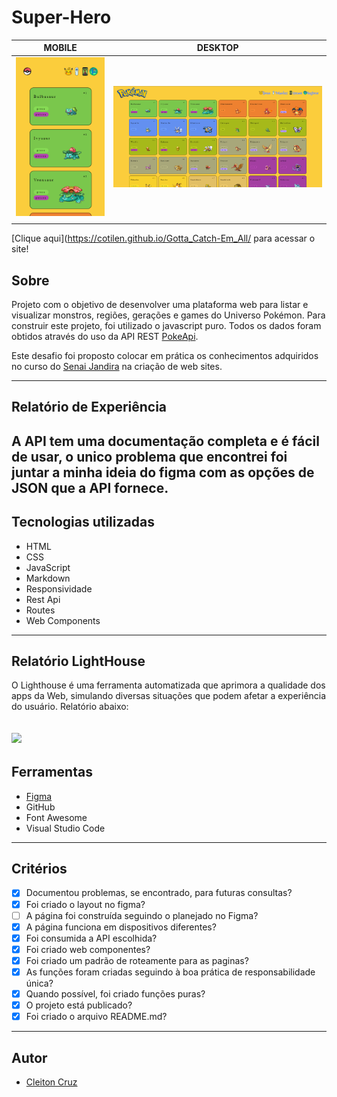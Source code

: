 # Super-Hero
|      MOBILE         |          DESKTOP       |
|:-------------------:|:-----------------------:
|![](./images/mobile.png)|![](./images/desktop.png)|
|                     |                        |

[Clique aqui](https://cotilen.github.io/Gotta_Catch-Em_All/ para acessar o site!

## **Sobre** 

Projeto com o objetivo de desenvolver uma plataforma web para listar e visualizar monstros, regiões, gerações e games do Universo Pokémon. Para construir este projeto, foi utilizado o javascript puro. Todos os dados foram obtidos através do uso da API REST [PokeApi](https://pokeapi.co/). 

Este desafio foi proposto colocar em prática os conhecimentos adquiridos no curso do [Senai Jandira](https://jandira.sp.senai.br/) na criação de web sites.

---

## **Relatório de Experiência** 
A API tem uma documentação completa e é fácil de usar, o unico problema que encontrei foi juntar a minha ideia do figma com as opções de JSON que a API fornece.
---

## **Tecnologias utilizadas**
- HTML
- CSS
- JavaScript
- Markdown
- Responsividade
- Rest Api
- Routes
- Web Components

---

## **Relatório LightHouse**

O Lighthouse é uma ferramenta automatizada que aprimora a qualidade dos apps da Web, simulando diversas situações que podem afetar a experiência do usuário. Relatório abaixo:

![](./image/lighthouse.png)
---

##  **Ferramentas**
- [Figma](https://www.figma.com/file/CVh974AZlWhwQI3TYRm446/Pokedex?type=design&node-id=0-1&t=TPFrxrxMUWVoD8Ij-0)
- GitHub
- Font Awesome
- Visual Studio Code

---
## **Critérios**
- [x]  Documentou problemas, se encontrado, para futuras consultas?
- [x]  Foi criado o layout no figma?
- [ ]  A página foi construída seguindo o planejado no Figma?
- [x]  A página funciona em dispositivos diferentes?
- [x]  Foi consumida a API escolhida?
- [x]  Foi criado web componentes?
- [x]  Foi criado um padrão de roteamente para as paginas?
- [x]  As funções foram criadas seguindo à boa prática de responsabilidade única?
- [x]  Quando possível, foi criado funções puras?
- [x]  O projeto está publicado?
- [x]  Foi criado o arquivo README.md?

---
## **Autor**
- [Cleiton Cruz](https://github.com/cotilen)  


